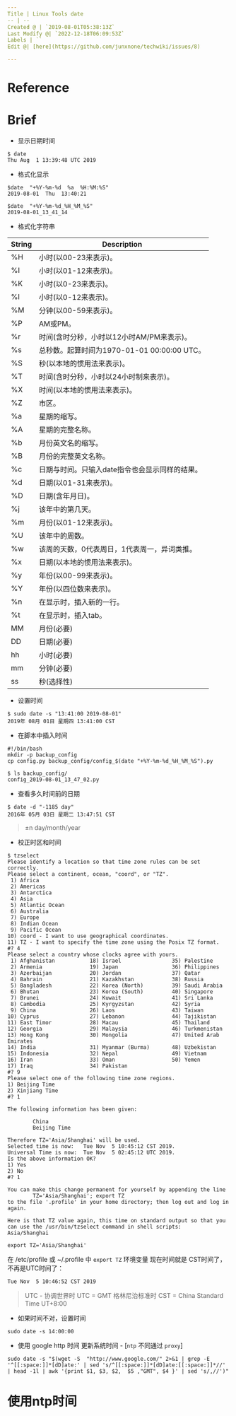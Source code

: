 ```yaml
---
Title | Linux Tools date
-- | --
Created @ | `2019-08-01T05:38:13Z`
Last Modify @| `2022-12-18T06:09:53Z`
Labels | ``
Edit @| [here](https://github.com/junxnone/techwiki/issues/8)

---
```

# Reference

# Brief

- 显示日期时间
```
$ date
Thu Aug  1 13:39:48 UTC 2019
```
- 格式化显示
```
$date  "+%Y-%m-%d  %a  %H:%M:%S"
2019-08-01  Thu  13:40:21
```
```
$date  "+%Y-%m-%d_%H_%M_%S"
2019-08-01_13_41_14
```
-  格式化字符串

String | Description
-- | --
%H |  小时(以00-23来表示)。 
%I  | 小时(以01-12来表示)。 
%K  | 小时(以0-23来表示)。 
%l  | 小时(以0-12来表示)。 
%M  | 分钟(以00-59来表示)。 
%P  | AM或PM。 
%r  | 时间(含时分秒，小时以12小时AM/PM来表示)。 
%s  | 总秒数。起算时间为1970-01-01 00:00:00 UTC。 
%S  | 秒(以本地的惯用法来表示)。 
%T  | 时间(含时分秒，小时以24小时制来表示)。 
%X  | 时间(以本地的惯用法来表示)。 
%Z  | 市区。 
%a  | 星期的缩写。 
%A  | 星期的完整名称。 
%b  | 月份英文名的缩写。 
%B  | 月份的完整英文名称。 
%c  | 日期与时间。只输入date指令也会显示同样的结果。 
%d  | 日期(以01-31来表示)。 
%D |  日期(含年月日)。 
%j  | 该年中的第几天。 
%m  | 月份(以01-12来表示)。 
%U  | 该年中的周数。 
%w  | 该周的天数，0代表周日，1代表周一，异词类推。 
%x |  日期(以本地的惯用法来表示)。 
%y  | 年份(以00-99来表示)。 
%Y  | 年份(以四位数来表示)。 
%n  | 在显示时，插入新的一行。 
%t  | 在显示时，插入tab。 
MM  | 月份(必要) 
DD  | 日期(必要) 
hh  | 小时(必要) 
mm  | 分钟(必要)
ss  | 秒(选择性) 

- 设置时间
```
$ sudo date -s "13:41:00 2019-08-01"
2019年 08月 01日 星期四 13:41:00 CST
```
- 在脚本中插入时间
```
#!/bin/bash
mkdir -p backup_config
cp config.py backup_config/config_$(date "+%Y-%m-%d_%H_%M_%S").py
```
```
$ ls backup_config/
config_2019-08-01_13_47_02.py
```
- 查看多久时间前的日期
```
$ date -d "-1185 day"
2016年 05月 03日 星期二 13:47:51 CST
```
> ±n day/month/year

-  校正时区和时间

```
$ tzselect
Please identify a location so that time zone rules can be set correctly.
Please select a continent, ocean, "coord", or "TZ".
 1) Africa
 2) Americas
 3) Antarctica
 4) Asia
 5) Atlantic Ocean
 6) Australia
 7) Europe
 8) Indian Ocean
 9) Pacific Ocean
10) coord - I want to use geographical coordinates.
11) TZ - I want to specify the time zone using the Posix TZ format.
#? 4
Please select a country whose clocks agree with yours.
 1) Afghanistan           18) Israel                35) Palestine
 2) Armenia               19) Japan                 36) Philippines
 3) Azerbaijan            20) Jordan                37) Qatar
 4) Bahrain               21) Kazakhstan            38) Russia
 5) Bangladesh            22) Korea (North)         39) Saudi Arabia
 6) Bhutan                23) Korea (South)         40) Singapore
 7) Brunei                24) Kuwait                41) Sri Lanka
 8) Cambodia              25) Kyrgyzstan            42) Syria
 9) China                 26) Laos                  43) Taiwan
10) Cyprus                27) Lebanon               44) Tajikistan
11) East Timor            28) Macau                 45) Thailand
12) Georgia               29) Malaysia              46) Turkmenistan
13) Hong Kong             30) Mongolia              47) United Arab Emirates
14) India                 31) Myanmar (Burma)       48) Uzbekistan
15) Indonesia             32) Nepal                 49) Vietnam
16) Iran                  33) Oman                  50) Yemen
17) Iraq                  34) Pakistan
#? 9
Please select one of the following time zone regions.
1) Beijing Time
2) Xinjiang Time
#? 1

The following information has been given:

        China
        Beijing Time

Therefore TZ='Asia/Shanghai' will be used.
Selected time is now:   Tue Nov  5 10:45:12 CST 2019.
Universal Time is now:  Tue Nov  5 02:45:12 UTC 2019.
Is the above information OK?
1) Yes
2) No
#? 1

You can make this change permanent for yourself by appending the line
        TZ='Asia/Shanghai'; export TZ
to the file '.profile' in your home directory; then log out and log in again.

Here is that TZ value again, this time on standard output so that you
can use the /usr/bin/tzselect command in shell scripts:
Asia/Shanghai
```
```
export TZ='Asia/Shanghai' 
```
在 /etc/profile 或 ~/.profile 中 `export TZ` 环境变量
现在时间就是 CST时间了，不再是UTC时间了：
```
Tue Nov  5 10:46:52 CST 2019
```
> UTC - 协调世界时
> UTC  = GMT  格林尼治标准时
> CST = China Standard Time UT+8:00

- 如果时间不对，设置时间

```
sudo date -s 14:00:00
```

- 使用 google http 时间 更新系统时间 - [`ntp` 不同通过 `proxy`]

```
sudo date -s "$(wget -S  "http://www.google.com/" 2>&1 | grep -E '^[[:space:]]*[dD]ate:' | sed 's/^[[:space:]]*[dD]ate:[[:space:]]*//' | head -1l | awk '{print $1, $3, $2,  $5 ,"GMT", $4 }' | sed 's/,//')"
```

# 使用ntp时间

